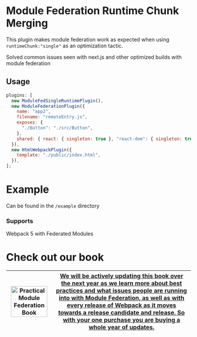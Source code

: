 # Module Federation Runtime Chunk Merging

This plugin makes module federation work as expected when using
`runtimeChunk:"single"` as an optimization tactic.

Solved common issues seen with next.js and other optimized builds with module federation

## Usage

```js
plugins: [
  new ModuleFedSingleRuntimePlugin(),
  new ModuleFederationPlugin({
    name: "app2",
    filename: "remoteEntry.js",
    exposes: {
      "./Button": "./src/Button",
    },
    shared: { react: { singleton: true }, "react-dom": { singleton: true } },
  }),
  new HtmlWebpackPlugin({
    template: "./public/index.html",
  }),
];
```

# Example

Can be found in the `/example` directory

### Supports

Webpack 5 with Federated Modules

# Check out our book

| <a href="https://module-federation.myshopify.com/products/practical-module-federation" target="_blank"><img src="./docs/MFCover.png" alt='Practical Module Federation Book' width="95%"/></a> | <a href="https://module-federation.myshopify.com/products/practical-module-federation" target="_blank">We will be actively updating this book over the next year as we learn more about best practices and what issues people are running into with Module Federation, as well as with every release of Webpack as it moves towards a release candidate and release. So with your one purchase you are buying a whole year of updates.</a> |
| --------------------------------------------------------------------------------------------------------------------------------------------------------------------------------------------- | ------------------------------------------------------------------------------------------------------------------------------------------------------------------------------------------------------------------------------------------------------------------------------------------------------------------------------------------------------------------------------------------------------------------------------------------ |
